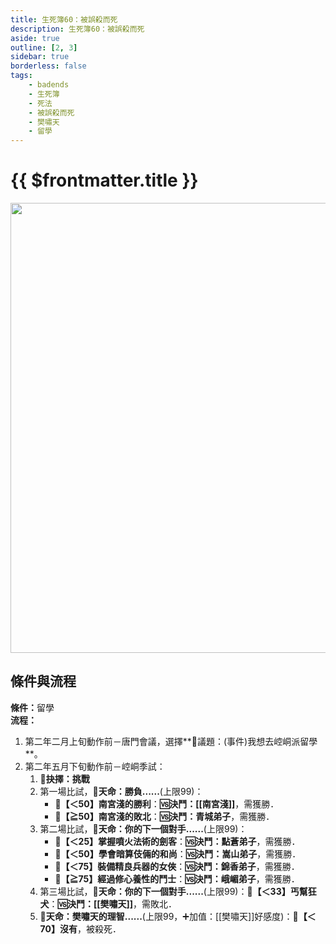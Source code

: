 ```yaml
---
title: 生死簿60：被誤殺而死
description: 生死簿60：被誤殺而死
aside: true
outline: [2, 3]
sidebar: true
borderless: false
tags:
    - badends
    - 生死簿
    - 死法
    - 被誤殺而死
    - 樊嘯天
    - 留學
---
```


# {{ $frontmatter.title }}

<img width="720" src="/images/badends/badend60.png">

## 條件與流程

<b>條件：</b>留學<br>
<b>流程：</b><br>

1. 第二年二月上旬動作前－唐門會議，選擇**📜議題：(事件)我想去崆峒派留學**。
2. 第二年五月下旬動作前－崆峒季試：
   1. **📖抉擇：挑戰**
   2. 第一場比試，**🎲天命：勝負......**(上限99)：
      + **🧾【＜50】南宮淺的勝利**：**🆚決鬥：[[南宮淺]]**，需獲勝．
      + **🧾【≧50】南宮淺的敗北**：**🆚決鬥：青城弟子**，需獲勝．
   3. 第二場比試，**🎲天命：你的下一個對手......**(上限99)：
      + **🧾【＜25】掌握噴火法術的劍客**：**🆚決鬥：點蒼弟子**，需獲勝．
      + **🧾【＜50】學會暗算伎倆的和尚**：**🆚決鬥：嵩山弟子**，需獲勝．
      + **🧾【＜75】裝備精良兵器的女俠**：**🆚決鬥：錦香弟子**，需獲勝．
      + **🧾【≧75】經過修心養性的鬥士**：**🆚決鬥：峨嵋弟子**，需獲勝．
   4. 第三場比試，**🎲天命：你的下一個對手......**(上限99)：**🧾【＜33】丐幫狂犬**：**🆚決鬥：[[樊嘯天]]**，需敗北．
   5. **🎲天命：樊嘯天的理智......**(上限99，➕加值：[[樊嘯天]]好感度)：**🧾【＜70】沒有**，被殺死．
